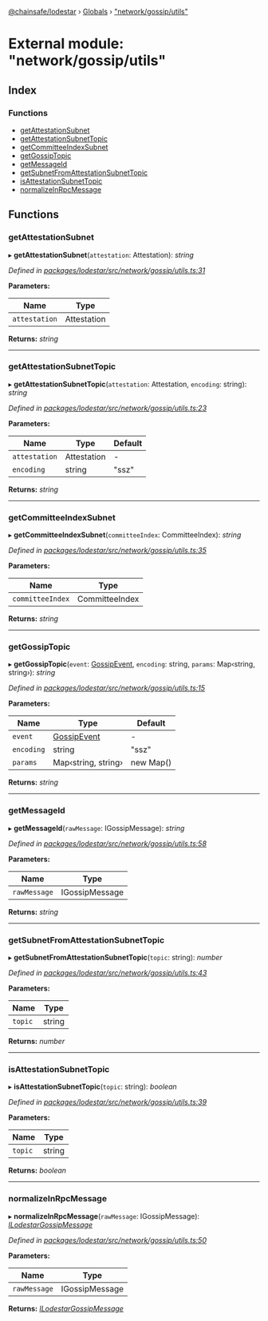 [@chainsafe/lodestar](../README.md) › [Globals](../globals.md) › ["network/gossip/utils"](_network_gossip_utils_.md)

# External module: "network/gossip/utils"

## Index

### Functions

* [getAttestationSubnet](_network_gossip_utils_.md#getattestationsubnet)
* [getAttestationSubnetTopic](_network_gossip_utils_.md#getattestationsubnettopic)
* [getCommitteeIndexSubnet](_network_gossip_utils_.md#getcommitteeindexsubnet)
* [getGossipTopic](_network_gossip_utils_.md#getgossiptopic)
* [getMessageId](_network_gossip_utils_.md#getmessageid)
* [getSubnetFromAttestationSubnetTopic](_network_gossip_utils_.md#getsubnetfromattestationsubnettopic)
* [isAttestationSubnetTopic](_network_gossip_utils_.md#isattestationsubnettopic)
* [normalizeInRpcMessage](_network_gossip_utils_.md#normalizeinrpcmessage)

## Functions

###  getAttestationSubnet

▸ **getAttestationSubnet**(`attestation`: Attestation): *string*

*Defined in [packages/lodestar/src/network/gossip/utils.ts:31](https://github.com/ChainSafe/lodestar/blob/c806550/packages/lodestar/src/network/gossip/utils.ts#L31)*

**Parameters:**

Name | Type |
------ | ------ |
`attestation` | Attestation |

**Returns:** *string*

___

###  getAttestationSubnetTopic

▸ **getAttestationSubnetTopic**(`attestation`: Attestation, `encoding`: string): *string*

*Defined in [packages/lodestar/src/network/gossip/utils.ts:23](https://github.com/ChainSafe/lodestar/blob/c806550/packages/lodestar/src/network/gossip/utils.ts#L23)*

**Parameters:**

Name | Type | Default |
------ | ------ | ------ |
`attestation` | Attestation | - |
`encoding` | string | "ssz" |

**Returns:** *string*

___

###  getCommitteeIndexSubnet

▸ **getCommitteeIndexSubnet**(`committeeIndex`: CommitteeIndex): *string*

*Defined in [packages/lodestar/src/network/gossip/utils.ts:35](https://github.com/ChainSafe/lodestar/blob/c806550/packages/lodestar/src/network/gossip/utils.ts#L35)*

**Parameters:**

Name | Type |
------ | ------ |
`committeeIndex` | CommitteeIndex |

**Returns:** *string*

___

###  getGossipTopic

▸ **getGossipTopic**(`event`: [GossipEvent](../enums/_network_gossip_constants_.gossipevent.md), `encoding`: string, `params`: Map‹string, string›): *string*

*Defined in [packages/lodestar/src/network/gossip/utils.ts:15](https://github.com/ChainSafe/lodestar/blob/c806550/packages/lodestar/src/network/gossip/utils.ts#L15)*

**Parameters:**

Name | Type | Default |
------ | ------ | ------ |
`event` | [GossipEvent](../enums/_network_gossip_constants_.gossipevent.md) | - |
`encoding` | string | "ssz" |
`params` | Map‹string, string› | new Map() |

**Returns:** *string*

___

###  getMessageId

▸ **getMessageId**(`rawMessage`: IGossipMessage): *string*

*Defined in [packages/lodestar/src/network/gossip/utils.ts:58](https://github.com/ChainSafe/lodestar/blob/c806550/packages/lodestar/src/network/gossip/utils.ts#L58)*

**Parameters:**

Name | Type |
------ | ------ |
`rawMessage` | IGossipMessage |

**Returns:** *string*

___

###  getSubnetFromAttestationSubnetTopic

▸ **getSubnetFromAttestationSubnetTopic**(`topic`: string): *number*

*Defined in [packages/lodestar/src/network/gossip/utils.ts:43](https://github.com/ChainSafe/lodestar/blob/c806550/packages/lodestar/src/network/gossip/utils.ts#L43)*

**Parameters:**

Name | Type |
------ | ------ |
`topic` | string |

**Returns:** *number*

___

###  isAttestationSubnetTopic

▸ **isAttestationSubnetTopic**(`topic`: string): *boolean*

*Defined in [packages/lodestar/src/network/gossip/utils.ts:39](https://github.com/ChainSafe/lodestar/blob/c806550/packages/lodestar/src/network/gossip/utils.ts#L39)*

**Parameters:**

Name | Type |
------ | ------ |
`topic` | string |

**Returns:** *boolean*

___

###  normalizeInRpcMessage

▸ **normalizeInRpcMessage**(`rawMessage`: IGossipMessage): *[ILodestarGossipMessage](../interfaces/_network_gossip_interface_.ilodestargossipmessage.md)*

*Defined in [packages/lodestar/src/network/gossip/utils.ts:50](https://github.com/ChainSafe/lodestar/blob/c806550/packages/lodestar/src/network/gossip/utils.ts#L50)*

**Parameters:**

Name | Type |
------ | ------ |
`rawMessage` | IGossipMessage |

**Returns:** *[ILodestarGossipMessage](../interfaces/_network_gossip_interface_.ilodestargossipmessage.md)*
